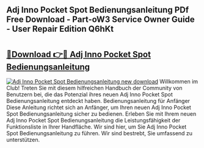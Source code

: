 ## Adj Inno Pocket Spot Bedienungsanleitung PDf Free Download - Part-oW3 Service Owner Guide - User Repair Edition Q6hKt

# <h2><a href="http://df4gem.blite.top/?on=Adj+Inno+Pocket+Spot+Bedienungsanleitung">🔗Download 👉🔴 Adj Inno Pocket Spot Bedienungsanleitung</a></h2>

[![Adj Inno Pocket Spot Bedienungsanleitung new download](https://i.imgur.com/lujVjoI.png)](http://df4gem.blite.top/?on=Adj+Inno+Pocket+Spot+Bedienungsanleitung)
Willkommen im Club! Treten Sie mit diesem hilfreichen Handbuch der Community von Benutzern bei, die das Potenzial ihres neuen Adj Inno Pocket Spot Bedienungsanleitung entdeckt haben. Bedienungsanleitung für Anfänger Diese Anleitung richtet sich an Anfänger, um Ihren neuen Adj Inno Pocket Spot Bedienungsanleitung sicher zu bedienen. Erleben Sie mit Ihrem neuen Adj Inno Pocket Spot Bedienungsanleitung die Leistungsfähigkeit der Funktionsliste in Ihrer Handfläche. Wir sind hier, um Sie Adj Inno Pocket Spot Bedienungsanleitung zu führen. Wir sind bestrebt, Sie umfassend zu unterstützen.
